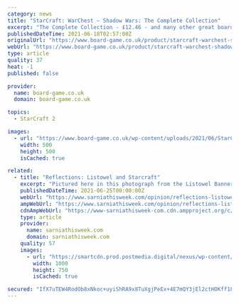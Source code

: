 ```yaml
---
category: news
title: "StarCraft: WarChest – Shadow Wars: The Complete Collection"
excerpt: "The Complete Collection - £12.46 - and many other great board games are available for the lowest prices at Zatu Games UK! Browse our online store today!"
publishedDateTime: 2021-06-18T02:57:00Z
originalUrl: "https://www.board-game.co.uk/product/starcraft-warchest-shadow-wars-the-complete-collection/"
webUrl: "https://www.board-game.co.uk/product/starcraft-warchest-shadow-wars-the-complete-collection/"
type: article
quality: 37
heat: -1
published: false

provider:
  name: board-game.co.uk
  domain: board-game.co.uk

topics:
  - StarCraft 2

images:
  - url: "https://www.board-game.co.uk/wp-content/uploads/2021/06/StarCraft-WarChest-Shadow-Wars-The-Complete-Collection.jpg"
    width: 500
    height: 500
    isCached: true

related:
  - title: "Reflections: Listowel and Starcraft"
    excerpt: "Pictured here in this photograph from the Listowel Banner negative files at the Stratford-Perth Archives are: from left, Robert Fiddler, general manager, and George Burgers, production manager, with the first model of a tent trailer manufactured in Listowel."
    publishedDateTime: 2021-06-25T00:00:00Z
    webUrl: "https://www.sarniathisweek.com/opinion/reflections-listowel-and-starcraft"
    ampWebUrl: "https://www.sarniathisweek.com/opinion/reflections-listowel-and-starcraft/wcm/e45ba035-0578-42a4-8fcc-f6dd29f1298f/amp/"
    cdnAmpWebUrl: "https://www-sarniathisweek-com.cdn.ampproject.org/c/s/www.sarniathisweek.com/opinion/reflections-listowel-and-starcraft/wcm/e45ba035-0578-42a4-8fcc-f6dd29f1298f/amp/"
    type: article
    provider:
      name: sarniathisweek.com
      domain: sarniathisweek.com
    quality: 57
    images:
      - url: "https://smartcdn.prod.postmedia.digital/nexus/wp-content/uploads/2021/06/sf.0626-sf-reflections.jpg"
        width: 1000
        height: 750
        isCached: true

secured: "IfX7uTEW4RodOb8xNkoc+uyiShRA9x8TuXgjPeEx+4E7mQY3jEl2ctHOKff18mxM/5BCHH/OzVL7R4NbcKaaw4sNm8zC+gp2uVl1UjTrAnNoCddyENeC/ydqW6IxW5H1wHXnXejZ6bTelo50JA3UNrI0hHIJrFRvbN7XslWKgKcVahXBwhgcrGppHuCaXy9ujbiVjovAHzWXqgD/0ail1gO5qQVohO1Uk1u3MUwJhe+9gFoLAyLndu8rmgPV57tXP6Hj27nlV1scEhkvkrh7MI6q9RUD2hjKm6Gwh9DFAQF5RzWjzBsAaGOk7xFFAsTEIugFgntghAQoiiWpEcYkYo8lsYMpa63hGe47i1LiRF0=;r3nOzaVNSEjcttdq7UR2KA=="
---
```


